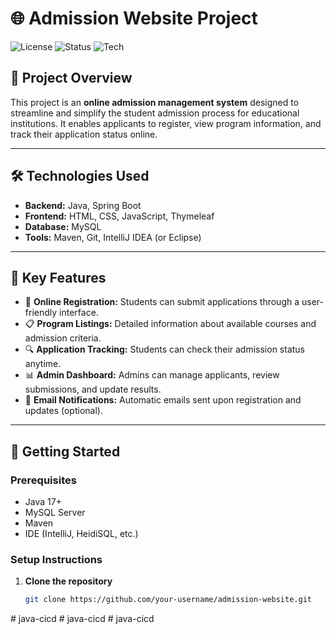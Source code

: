 # 🌐 Admission Website Project

![License](https://img.shields.io/badge/license-MIT-blue.svg)
![Status](https://img.shields.io/badge/status-Developing-yellow)
![Tech](https://img.shields.io/badge/built_with-Java%20%7C%20SpringBoot%20%7C%20MySQL%20%7C%20HTML%2FCSS-blue)

## 📌 Project Overview

This project is an **online admission management system** designed to streamline and simplify the student admission process for educational institutions. It enables applicants to register, view program information, and track their application status online.

---

## 🛠️ Technologies Used

- **Backend:** Java, Spring Boot  
- **Frontend:** HTML, CSS, JavaScript, Thymeleaf 
- **Database:** MySQL  
- **Tools:** Maven, Git, IntelliJ IDEA (or Eclipse)

---

## 🔑 Key Features

- 📝 **Online Registration:** Students can submit applications through a user-friendly interface.  
- 📋 **Program Listings:** Detailed information about available courses and admission criteria.  
- 🔍 **Application Tracking:** Students can check their admission status anytime.  
- 📊 **Admin Dashboard:** Admins can manage applicants, review submissions, and update results.  
- 📧 **Email Notifications:** Automatic emails sent upon registration and updates (optional).

---

## 🚀 Getting Started

### Prerequisites

- Java 17+
- MySQL Server
- Maven
- IDE (IntelliJ, HeidiSQL, etc.)

### Setup Instructions

1. **Clone the repository**
   ```bash
   git clone https://github.com/your-username/admission-website.git
#   j a v a - c i c d  
 #   j a v a - c i c d  
 # java-cicd
